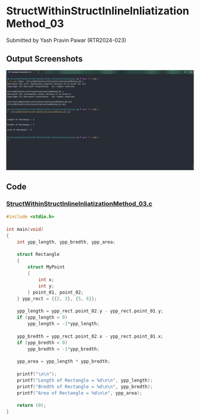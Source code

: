# StructWithinStructInlineInliatizationMethod_03

Submitted by Yash Pravin Pawar (RTR2024-023)

## Output Screenshots
![output.png](./02-Screenshots/output.png)

## Code
### [StructWithinStructInlineInliatizationMethod_03.c](./01-Code/StructWithinStructInlineInliatizationMethod_03.c)
```c
#include <stdio.h>

int main(void)
{
    int ypp_length, ypp_bredth, ypp_area;

    struct Rectangle
    {
        struct MyPoint
        {
            int x;
            int y;
        } point_01, point_02;
    } ypp_rect = {{2, 3}, {5, 6}};

    ypp_length = ypp_rect.point_02.y - ypp_rect.point_01.y;
    if (ypp_length < 0)
        ypp_length = -1*ypp_length;

    ypp_bredth = ypp_rect.point_02.x - ypp_rect.point_01.x;
    if (ypp_bredth < 0)
        ypp_bredth = -1*ypp_bredth;

    ypp_area = ypp_length * ypp_bredth;

    printf("\n\n");
    printf("Length of Rectangle = %d\n\n", ypp_length);
    printf("Bredth of Rectangle = %d\n\n", ypp_bredth);
    printf("Area of Rectangle = %d\n\n", ypp_area);

    return (0);
}
```
